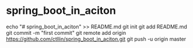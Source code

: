 # spring_boot_in_aciton
echo "# spring_boot_in_aciton" >> README.md
git init
git add README.md
git commit -m "first commit"
git remote add origin https://github.com/ctllin/spring_boot_in_aciton.git
git push -u origin master
